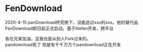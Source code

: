 # FenDownload
2020-4-15 panDownload终究倒下，没能逃过xxx的xxx。他的替代品FenDownload即日起正式启动。基于litefen开发，跨平台

各位兄弟加油，这我也是从别人Fork过来的。
<br>pandownload死了 但是有千千万万个pandownload正在开发
